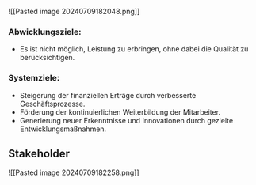 ![[Pasted image 20240709182048.png]]

### Abwicklungsziele:

- Es ist nicht möglich, Leistung zu erbringen, ohne dabei die Qualität zu berücksichtigen.

### Systemziele:

- Steigerung der finanziellen Erträge durch verbesserte Geschäftsprozesse.
- Förderung der kontinuierlichen Weiterbildung der Mitarbeiter.
- Generierung neuer Erkenntnisse und Innovationen durch gezielte Entwicklungsmaßnahmen.

## Stakeholder
![[Pasted image 20240709182258.png]]